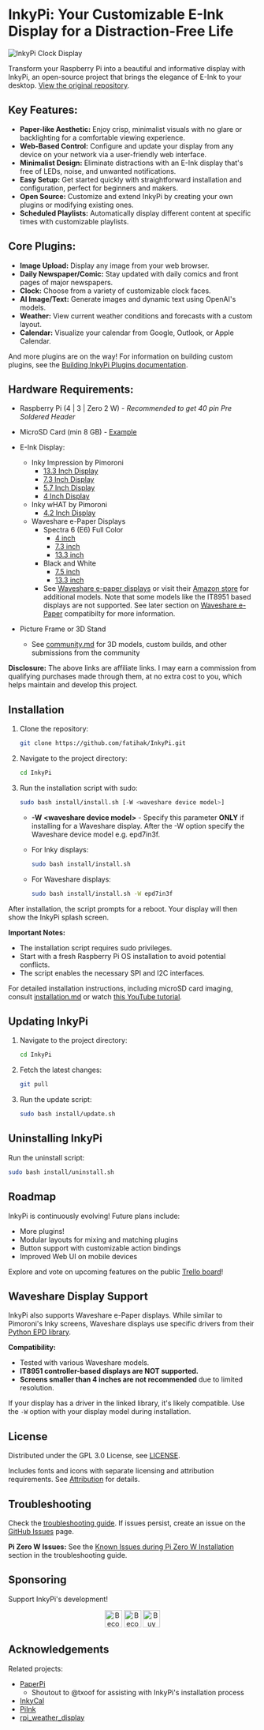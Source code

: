 # InkyPi: Your Customizable E-Ink Display for a Distraction-Free Life

<img src="./docs/images/inky_clock.jpg" alt="InkyPi Clock Display" />

Transform your Raspberry Pi into a beautiful and informative display with InkyPi, an open-source project that brings the elegance of E-Ink to your desktop. [View the original repository](https://github.com/fatihak/InkyPi).

## Key Features:

*   **Paper-like Aesthetic:** Enjoy crisp, minimalist visuals with no glare or backlighting for a comfortable viewing experience.
*   **Web-Based Control:** Configure and update your display from any device on your network via a user-friendly web interface.
*   **Minimalist Design:** Eliminate distractions with an E-Ink display that's free of LEDs, noise, and unwanted notifications.
*   **Easy Setup:** Get started quickly with straightforward installation and configuration, perfect for beginners and makers.
*   **Open Source:** Customize and extend InkyPi by creating your own plugins or modifying existing ones.
*   **Scheduled Playlists:** Automatically display different content at specific times with customizable playlists.

## Core Plugins:

*   **Image Upload:** Display any image from your web browser.
*   **Daily Newspaper/Comic:** Stay updated with daily comics and front pages of major newspapers.
*   **Clock:** Choose from a variety of customizable clock faces.
*   **AI Image/Text:** Generate images and dynamic text using OpenAI's models.
*   **Weather:** View current weather conditions and forecasts with a custom layout.
*   **Calendar:** Visualize your calendar from Google, Outlook, or Apple Calendar.

And more plugins are on the way! For information on building custom plugins, see the [Building InkyPi Plugins documentation](./docs/building_plugins.md).

## Hardware Requirements:

*   Raspberry Pi (4 | 3 | Zero 2 W) - *Recommended to get 40 pin Pre Soldered Header*
*   MicroSD Card (min 8 GB) - [Example](https://amzn.to/3G3Tq9W)
*   E-Ink Display:

    *   Inky Impression by Pimoroni
        *   [13.3 Inch Display](https://collabs.shop/q2jmza)
        *   [7.3 Inch Display](https://collabs.shop/q2jmza)
        *   [5.7 Inch Display](https://collabs.shop/ns6m6m)
        *   [4 Inch Display](https://collabs.shop/cpwtbh)
    *   Inky wHAT by Pimoroni
        *   [4.2 Inch Display](https://collabs.shop/jrzqmf)
    *   Waveshare e-Paper Displays
        *   Spectra 6 (E6) Full Color
            *   [4 inch](https://www.waveshare.com/4inch-e-paper-hat-plus-e.htm?&aff_id=111126)
            *   [7.3 inch](https://www.waveshare.com/7.3inch-e-paper-hat-e.htm?&aff_id=111126)
            *   [13.3 inch](https://www.waveshare.com/13.3inch-e-paper-hat-plus-e.htm?&aff_id=111126)
        *   Black and White
            *   [7.5 inch](https://www.waveshare.com/7.5inch-e-paper-hat.htm?&aff_id=111126)
            *   [13.3 inch](https://www.waveshare.com/13.3inch-e-paper-hat-k.htm?&aff_id=111126)
        *   See [Waveshare e-paper displays](https://www.waveshare.com/product/raspberry-pi/displays/e-paper.htm?&aff_id=111126) or visit their [Amazon store](https://amzn.to/3HPRTEZ) for additional models. Note that some models like the IT8951 based displays are not supported. See later section on [Waveshare e-Paper](#waveshare-display-support) compatibilty for more information.
*   Picture Frame or 3D Stand
    *   See [community.md](./docs/community.md) for 3D models, custom builds, and other submissions from the community

**Disclosure:** The above links are affiliate links. I may earn a commission from qualifying purchases made through them, at no extra cost to you, which helps maintain and develop this project.

## Installation

1.  Clone the repository:

    ```bash
    git clone https://github.com/fatihak/InkyPi.git
    ```
2.  Navigate to the project directory:

    ```bash
    cd InkyPi
    ```
3.  Run the installation script with sudo:

    ```bash
    sudo bash install/install.sh [-W <waveshare device model>]
    ```
    *   **-W \<waveshare device model\>** - Specify this parameter **ONLY** if installing for a Waveshare display. After the -W option specify the Waveshare device model e.g. epd7in3f.
    *   For Inky displays:

        ```bash
        sudo bash install/install.sh
        ```
    *   For Waveshare displays:

        ```bash
        sudo bash install/install.sh -W epd7in3f
        ```

After installation, the script prompts for a reboot. Your display will then show the InkyPi splash screen.

**Important Notes:**

*   The installation script requires sudo privileges.
*   Start with a fresh Raspberry Pi OS installation to avoid potential conflicts.
*   The script enables the necessary SPI and I2C interfaces.

For detailed installation instructions, including microSD card imaging, consult [installation.md](./docs/installation.md) or watch [this YouTube tutorial](https://youtu.be/L5PvQj1vfC4).

## Updating InkyPi

1.  Navigate to the project directory:

    ```bash
    cd InkyPi
    ```
2.  Fetch the latest changes:

    ```bash
    git pull
    ```
3.  Run the update script:

    ```bash
    sudo bash install/update.sh
    ```

## Uninstalling InkyPi

Run the uninstall script:

```bash
sudo bash install/uninstall.sh
```

## Roadmap

InkyPi is continuously evolving! Future plans include:

*   More plugins!
*   Modular layouts for mixing and matching plugins
*   Button support with customizable action bindings
*   Improved Web UI on mobile devices

Explore and vote on upcoming features on the public [Trello board](https://trello.com/b/SWJYWqe4/inkypi)!

## Waveshare Display Support

InkyPi also supports Waveshare e-Paper displays. While similar to Pimoroni's Inky screens, Waveshare displays use specific drivers from their [Python EPD library](https://github.com/waveshareteam/e-Paper/tree/master/RaspberryPi_JetsonNano/python/lib/waveshare_epd).

**Compatibility:**

*   Tested with various Waveshare models.
*   **IT8951 controller-based displays are NOT supported.**
*   **Screens smaller than 4 inches are not recommended** due to limited resolution.

If your display has a driver in the linked library, it's likely compatible. Use the `-W` option with your display model during installation.

## License

Distributed under the GPL 3.0 License, see [LICENSE](./LICENSE).

Includes fonts and icons with separate licensing and attribution requirements. See [Attribution](./docs/attribution.md) for details.

## Troubleshooting

Check the [troubleshooting guide](./docs/troubleshooting.md). If issues persist, create an issue on the [GitHub Issues](https://github.com/fatihak/InkyPi/issues) page.

**Pi Zero W Issues:** See the [Known Issues during Pi Zero W Installation](./docs/troubleshooting.md#known-issues-during-pi-zero-w-installation) section in the troubleshooting guide.

## Sponsoring

Support InkyPi's development!

<p align="center">
<a href="https://github.com/sponsors/fatihak" target="_blank"><img src="https://user-images.githubusercontent.com/345274/133218454-014a4101-b36a-48c6-a1f6-342881974938.png" alt="Become a Patreon" height="35" width="auto"></a>
<a href="https://www.patreon.com/akzdev" target="_blank"><img src="https://c5.patreon.com/external/logo/become_a_patron_button.png" alt="Become a Patreon" height="35" width="auto"></a>
<a href="https://www.buymeacoffee.com/akzdev" target="_blank"><img src="https://cdn.buymeacoffee.com/buttons/default-orange.png" alt="Buy Me A Coffee" height="35" width="auto"></a>
</p>

## Acknowledgements

Related projects:

*   [PaperPi](https://github.com/txoof/PaperPi)
    *   Shoutout to @txoof for assisting with InkyPi's installation process
*   [InkyCal](https://github.com/aceinnolab/Inkycal)
*   [PiInk](https://github.com/tlstommy/PiInk)
*   [rpi_weather_display](https://github.com/sjnims/rpi_weather_display)